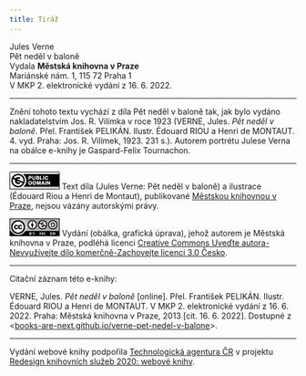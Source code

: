 ```yaml
---
title: Tiráž
---
```


Jules Verne  
Pět neděl v baloně  
Vydala **Městská knihovna v Praze**  
Mariánské nám. 1, 115 72 Praha 1  
V MKP 2. elektronické vydání z 16. 6. 2022.

***

Znění tohoto textu vychází z díla Pět neděl v baloně tak, jak bylo vydáno nakladatelstvím Jos. R. Vilímka v roce 1923 (VERNE, Jules. _Pět neděl v baloně_. Přel. František PELIKÁN. Ilustr. Édouard RIOU a Henri de MONTAUT. 4. vyd. Praha: Jos. R. Vilímek, 1923. 231 s.).
Autorem portrétu Julese Verna na obálce e-knihy je Gaspard-Felix Tournachon.

***

[![](./resources/image001.jpg)](http://creativecommons.org/publicdomain/mark/1.0/deed.cs)
Text díla (Jules Verne: Pět neděl v baloně) a ilustrace (Édouard Riou a Henri de Montaut), publikované [Městskou knihovnou v Praze](http://www.mlp.cz/), nejsou vázány autorskými právy.

[![](./resources/image002.jpg)](http://creativecommons.org/licenses/by-nc-sa/3.0/cz/)
Vydání (obálka, grafická úprava), jehož autorem je Městská knihovna v Praze, podléhá licenci [Creative Commons Uveďte autora-Nevyužívejte dílo komerčně-Zachovejte licenci 3.0 Česko](http://creativecommons.org/licenses/by-nc-sa/3.0/cz/).

***

Citační záznam této e-knihy:

VERNE, Jules. _Pět neděl v baloně_ \[online\]. Přel. František PELIKÁN. Ilustr. Édouard RIOU a Henri de MONTAUT. V MKP 2. elektronické vydání z 16. 6. 2022. Praha: Městská knihovna v Praze, 2013 \[cit. 16. 6. 2022]. Dostupné z <[books-are-next.github.io/verne-pet-nedel-v-balone](https://books-are-next.github.io/verne-pet-nedel-v-balone/)>.

***

Vydání webové knihy podpořila [Technologická agentura ČR](https://www.tacr.cz/) v projektu [Redesign knihovních služeb 2020: webové knihy](https://starfos.tacr.cz/cs/project/TL04000391).